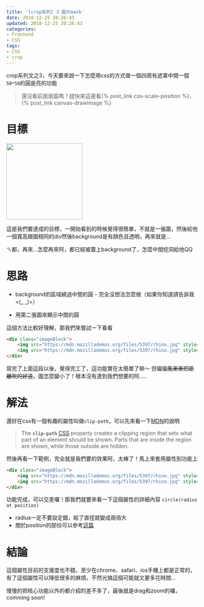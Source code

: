 ```yaml
---
title: '[crop系列] 3 圖片mask'
date: 2018-12-25 20:26:43
updated: 2018-12-25 20:26:43
categories:
- Frontend
- CSS
tags:
- CSS
- crop
---
```


crop系列文之3，今天要來說一下怎麼用css的方式做一個四周有遮罩中間一個`50*50`的圓是亮的功能

<!-- more -->

> 還沒看前面兩篇嗎？趕快來這邊看{% post_link css-scale-position %}、{% post_link canvas-drawimage %}

# 目標

<img src="result.png" height="200px">

這是我們要達成的目標，一開始看到的時候覺得很簡單，不就是一張圖，然後給他一個寬高跟圖相同的div然後background是有顏色且透明，再來就是...

ㄟ都，再來...怎麼再來阿，都已經被蓋上background了，怎麼中間挖洞給他QQ

# 思路

* background的區域繞過中間的圓 - 完全沒想法怎麼做（如果你知道請告訴我<(_ _)>）

* 用第二張圖來顯示中間的圓

這個方法比較好理解，那我們來嘗試一下看看

```html
<div class="imageBlock">
	<img src="https://mdn.mozillademos.org/files/5397/rhino.jpg" style="background:white;opacity:0.6;" />
    <img src="https://mdn.mozillademos.org/files/5397/rhino.jpg" style="position:absolute;width:50px;height:50px;left:50%;transform:translateX(-50%);"/>
</div>
```

寫完了上面這段以後，覺得完工了，這功能實在太簡單了嘛～
但偏偏~~風漸漸把距離吹的好遠~~，圖怎麼變小了！根本沒有達到我們想要的阿.....

# 解法

還好在css有一個有趣的屬性叫做`clip-path`，可以先來看一下[MDN](https://developer.mozilla.org/en-US/docs/Web/CSS/clip-path)的說明

> The **`clip-path`** [CSS](https://developer.mozilla.org/en-US/docs/Web/CSS) property creates a clipping region that sets what part of an element should be shown. Parts that are inside the region are shown, while those outside are hidden.

然後再看一下範例，完全就是我們要的效果阿，太棒了！馬上來套用屬性到功能上

```html
<div class="imageBlock">
	<img src="https://mdn.mozillademos.org/files/5397/rhino.jpg" style="background:white;opacity:0.6;" />
    <img src="https://mdn.mozillademos.org/files/5397/rhino.jpg" style="position:absolute;top:0;left:0;bottom:0;right:0;clip-path:circle(50px at center 25px)"/>
</div>
```

功能完成，可以交差囉！那我們就要來看一下這個屬性的詳細內容
`circle(radius at position)`

* radius一定不要設定錯，給了直徑就變成兩倍大
* 關於position的部份可以參考[這篇](https://developer.mozilla.org/en-US/docs/Web/CSS/position_value)

# 結論

這個屬性目前的支援度也不錯，至少在chrome、safari、ios手機上都是正常的，有了這個屬性可以降低很多的麻煩，不然光搞這個可能就又要多花時間...

慢慢的把核心功能以外的都介紹的差不多了，最後就是drag和zoom的囉，comming soon!